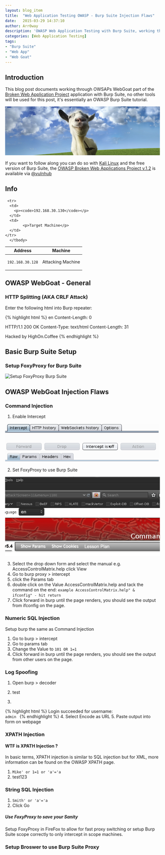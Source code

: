 ```yaml
---
layout: blog_item
title:  "Web Application Testing OWASP - Burp Suite Injection Flaws"
date:   2015-03-29 14:37:10
author: Arr0way
description: 'OWASP Web Application Testing with Burp Suite, working through OWASPS WebGoat - part of the BWAP series.'
categories: [Web Application Testing]
tags:
- "Burp Suite"
- "Web App"
- "Web Goat"
---
```


## Introduction

This blog post documents working through OWSAPs WebGoat part of the [Broken Web Application Project](https://www.owasp.org/index.php/OWASP_Broken_Web_Applications_Project) application with Burp Suite, no other tools will be used for this post, it's essentially an OWASP Burp Suite tutorial.

![OWASP WebGoat](/img/blog/owasp-web-app-testing/webgoat.jpg)

If you want to follow along you can do so with [Kali Linux](https://www.kali.org/) and the free version of Burp Suite, the [OWASP Broken Web Applications Project v.1.2](https://www.vulnhub.com/entry/owasp-broken-web-applications-project-12,46/) is available via [@vulnhub](https://twitter.com/vulnhub)   


## Info

<div class="mobile-side-scroller">
<table>
  <thead>
    <tr>
      <th>Address</th>
      <th>Machine</th>
    </tr>
  </thead>
      <tbody>
      <tr>
      <td>
        <p><code>192.168.30.128</code></p>
      </td>
      <td>
            <p>Attacking Machine</p>
      </td>
    </tr>

     <tr>
      <td>
        <p><code>192.168.30.130</code></p>
      </td>
      <td>
            <p>Target Machine</p>
      </td>
    </tr>
      </tbody>
</table>
</div>

## OWASP WebGoat - General

### HTTP Splitting (AKA CRLF Attack)

Enter the following html into Burp repeater:

{% highlight html %}
en
Content-Length: 0

HTTP/1.1 200 OK
Content-Type: text/html
Content-Length: 31
<html>Hacked by HighOn.Coffee</html>  
{% endhighlight %}


## Basic Burp Suite Setup

### Setup FoxyProxy for Burp Suite

![Setup FoxyProxy Burp
Suite](/img/blog/owasp-web-app-testing/setup-burp-foxyproxy.gif)

## OWASP WebGoat Injection Flaws

### Command Injection

1. Enable Intercept

![Burp intercept on](/img/blog/owasp-web-app-testing/intercept-on-burp.gif)

2. Set FoxyProxy to use Burp Suite

![Burp FoxyProxy](/img/blog/owasp-web-app-testing/burp-foxyproxy.gif)

3. Select the drop down form and select the manual e.g. AccessControlMatrix.help click View
4. Go to burp proxy > intercept
5. click the Params tab
6. double click on the Value AccessControlMatrix.help and tack the command on the end: <code>example AccessControlMatrix.help" & ifconfig" - hit return</code>
7. Click forward in burp until the page renders, you should see the output from ifconfig on the page.

### Numeric SQL Injection

Setup burp the same as Command Injection

1. Go to burp > intercept
2. Go to params tab
3. Change the Value to <code>101 OR 1=1</code>
4. Click forward in burp until the page renders, you should see the output from other users on the page.

### Log Spoofing

1. Open burp > decoder  
2. test

3.
{% highlight html %}
Login succeeded for username: <code> admin<script>alert("your session has been stolen: " + document.cookie);</script> </code>
{% endhighlight %}
4. Select Encode as URL
5. Paste output into form on webpage

### XPATH Injection

#### WTF is XPATH Injection ?

In basic terms, XPATH injection is similar to SQL injection but for XML, more information can be found on the OWASP XPATH page.

1. <code>Mike' or 1=1 or 'a'='a</code>
2. test123

### String SQL Injection

1. <code>Smith' or 'a'='a</code>
2. Click Go

<div class="note tip">
  <h5>Use FoxyProxy to save your Sanity</h5>
  <p>Setup FoxyProxy in FireFox to allow for fast proxy switching or setup Burp Suite scope correctly to only intercept in scope machines.</p>
</div>

### Setup Broswer to use Burp Suite Proxy
